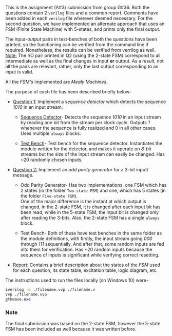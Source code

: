 This is the assignment (A#3) submission from group G#36. Both the questions contain 2 `verilog` files and a common report.
Comments have been added in each `verilog` file wherever deemed necessary. For the second question, we have implemented an alternate approach that uses an FSM (Finite State Machine) with 5-states, and prints only the final output.

The *input-output* pairs in test-benches of both the questions have been printed, so the functioning can be verified from the
command line if required. Nonetheless, the results can be verified from verrilog as well. <br>
<u>Note:</u> The I/O pair printed in Q2 (using the 2-state FSM) correspond to all intermediate as well as the final changes in input **or** output. As a result, not all the pairs are relevant, rather, only the last output corresponding to an input is valid.

All the *FSM's* implemented are *Mealy Machines*.

The purpose of each file has been described briefly below-

+ <u>Question 1:</u> Implement a *sequence detector* which detects the sequence *1010* in an input stream.
  + [Sequence Detector](./Q1/seq_detector.v)- Detects the sequence *1010* in an input stream by reading one bit from the stream per clock cycle. Outputs *1* whenever the sequence is fully realized and 0 in all other cases. Uses multiple `always` blocks.
  
  + [Test Bench](./Q1/seq_det_tb_.v)- Test bench for the sequence detector. Instantiates the module written for the detector, and makes it operate on *8-bit* streams but the size of the input stream can easily be changed. Has ~20 randomly chosen inputs.

+ <u>Question 2:</u> Implement an *odd parity generator* for a 3-bit input/ message.
  + Odd Parity Generator- Has two implementations, one FSM which has 2 states (in the folder `Two-state FSM`) and one, which has 5 states (in the folder `Five-state FSM`).<br>
  One of the major difference is the instant at which output is changed, in the 2-state FSM, it is changed after each input bit has been read, while in the 5-state FSM, the input bit is changed only after reading the 3-bits. Also, the 2-state FSM has a single `always` block.

  + Test Bench- Both of these have test benches in the same folder as the module definitions, with firstly, the input stream going *000* through *111* sequentially. And after that, some random inputs are fed into them for verification. Has ~20 random inputs because the sequence of inputs is significant while verifying correct resetting.

+ <u>Report:</u> Contains a brief description about the states of the *FSM* used for each question, its state table, excitation table, logic diagram, etc.

The instructions used to run the files locally (on Windows 10) were-
```bash
iverilog -o ./filename.vvp ./filename.v
vvp ./filename.vvp
gtkwave.exe
```

### Note
The final submission was based on the 2-state FSM, however the 5-state FSM has been included as well because it was written before.